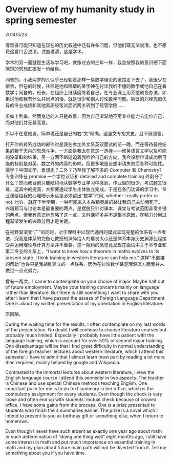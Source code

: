 # Overview of my humanity study in spring semester
2014/5/23

旁观者可能只知道在现在的历史叙述中还有许多问题，但他们既无法说清，也不愿
费这番口舌说清。试图说清，这是学术。

学术的另一面就是生活与学习吧，就像过去的三年一样，我会按照我的意识把下面简短的思想汇报发一份给你。

同舍的，小我两岁的凡似乎已经朝着那样一条数学理论的道路走下去了，我很少在宿舍，但在的时候，往往是他和隔壁的某学神在讨论我听不懂的数学或他自己在看数学；同舍的，班长，在组织上继续磨练着自己，在专业课上用系馆刷夜办法，如果说他和我有什么共同点的话，就是很少和别人讨论数学问题。隔壁的刘峰凭借优异的专业成绩和其他素质经笔试面试两关转到了经管学院……

虽如上列举，然而身边的人只是故事，因为自己渐渐地不用专业能力去定位自己，而对他们并无慕羡意。

所以不在意他者，简单说还是自己的右“文”倾向。这里文专指文史，且不限语言。

打开你的转系成功的邮件时是我在参加外文系英双面试的前一晚，而在等待最终结果的若干天内的思想斗争，一方面是我太在意这一选择——修英语言文学以及可能的没录取的结果，另一方面不断逼迫着我检验自己的方向。我会设想申请成功后可能的特别是对英、数之外的内容的影响，但更多地是设想申请失败后各种可能性。儒学？中国文学、思想史？二外？乃至我了解不多的 Computer 和 Chemistry? 专业训练在 promise 一个学位认证和 detailed and complete training 外剥夺了什么？然而我目前只能隐约地从数学专业学习中感到，作业留的很少，考试题又很难，这其中的提高，大都要通过学生主体独立完成，于是在各门功课的学习中，专业课给给我的心理暗示永远是必须留出“数学”时间, whether I really prefer or not. 
也许，就在下半学期，一种可能进入本系精英层的路让我自己主动堵死了。兴趣预习与讨论本是最重要的两点，是摆脱只针对课本、课堂与考试范围非常关键的两点，但我有意识地忽略了这一点，文科课程多并不是根本原因，在精力分用过程渐渐发生的兴趣分用才是关键。

在视野渐渐变“广”的同时，对于理科中以现代通用的模式呈现完整的体系有一点看法，究竟是体系的完备让教授的演绎给人的启发太小还是体系本身历史渊源比起接受并运用理论与计算方法并不重要。这一隐约的感觉竟呈现在面试中关于本专业和第二专业的关系上，“I want to know how a theorem in maths evolves to its present state. I think training in western literature can help me." 这样“不直接的帮助”也许只是我胡乱建立的一点联系，因为在讨论数学某定理源流方面我并未做过一点点努力。

曾有一两次，I came to contemplate on your choice of major. Maybe half out of future employment. Maybe your training concerns mainly on language rather than literature. 
But there is still something I want to share with you after I learn that I have passed the assess of Foreign Language Department. One is about my written presentation of my orientation in English literature:

原因略。

During the waiting time for the results, I often contemplate on my last words of the presentation. No doubt I will continue to choose literature courses but probably much limited. Especially I probably have little patient with the language training, which is account for over 50% of second major training. One disadvantage will be that I find great difficulty in normal understanding of the foreign teacher’ lectures about western literature, which I attend this semester. I have to admit that I almost learn most part by reading a lot more than required, mainly helped by google and Wikipedia.

Contrasted to the immortal lectures about western literature, I view the English language course I attend this semester in two aspects. The teacher is Chinese and use special Chinese methods teaching English. One important push for me is to do text summary in her office, which is the compulsory assignment for every students. Even though the check is very loose and often end up with students’ mutual check because of crowed office, I have some gains from the process. One is a prize presented to students who finish the 4 summaries earlier. The prize is a novel which I intend to present to you as birthday gift or something else,  when I return to hometown.

Even though I never have such ardent as exactly one year ago about math or such determination of “doing one thing well” eight months ago, I still have some interest in math and put much importance on essential training in math and my plan about future main path will not be diverted from it. 
Tell me something about you if you have time.   

